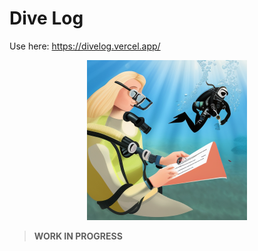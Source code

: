 # Dive Log

Use here: <https://divelog.vercel.app/>

<p align="center">
  <img height="256" src="docs/ai-images/1245137059_A_scuba_diver_writing_in_a_diary_underwater_in_a_coral_reef_in_a_3d_style.png" />
</p>

> **WORK IN PROGRESS**
